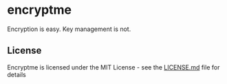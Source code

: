 # encryptme
Encryption is easy. Key management is not.
## License

Encryptme is licensed under the MIT License - see the [LICENSE.md](LICENSE.md) file for details
